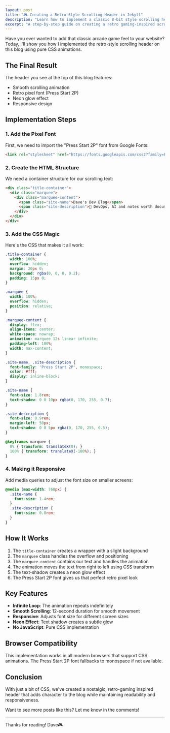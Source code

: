 ```yaml
---
layout: post
title: "🎮 Creating a Retro-Style Scrolling Header in Jekyll"
description: "Learn how to implement a classic 8-bit style scrolling header animation using CSS"
excerpt: "A step-by-step guide on creating a retro gaming-inspired scrolling header animation for your Jekyll blog using pure CSS and the Press Start 2P font."
---
```



Have you ever wanted to add that classic arcade game feel to your website? Today, I'll show you how I implemented the retro-style scrolling header on this blog using pure CSS animations.

## The Final Result

The header you see at the top of this blog features:
- Smooth scrolling animation
- Retro pixel font (Press Start 2P)
- Neon glow effect
- Responsive design

## Implementation Steps

### 1. Add the Pixel Font
First, we need to import the "Press Start 2P" font from Google Fonts:

```html
<link rel="stylesheet" href="https://fonts.googleapis.com/css2?family=Press+Start+2P&display=swap">
```

### 2. Create the HTML Structure
We need a container structure for our scrolling text:

```html
<div class="title-container">
  <div class="marquee">
    <div class="marquee-content">
      <span class="site-name">Dave's Dev Blog</span>
      <span class="site-description">🚀 DevOps, AI and notes worth documenting.</span>
    </div>
  </div>
</div>
```

### 3. Add the CSS Magic
Here's the CSS that makes it all work:

```css
.title-container {
  width: 100%;
  overflow: hidden;
  margin: 20px 0;
  background: rgba(0, 0, 0, 0.2);
  padding: 15px 0;
}

.marquee {
  width: 100%;
  overflow: hidden;
  position: relative;
}

.marquee-content {
  display: flex;
  align-items: center;
  white-space: nowrap;
  animation: marquee 12s linear infinite;
  padding-left: 100%;
  width: max-content;
}

.site-name, .site-description {
  font-family: 'Press Start 2P', monospace;
  color: #fff;
  display: inline-block;
}

.site-name {
  font-size: 1.8rem;
  text-shadow: 0 0 10px rgba(0, 170, 255, 0.7);
}

.site-description {
  font-size: 0.9rem;
  margin-left: 50px;
  text-shadow: 0 0 5px rgba(0, 170, 255, 0.5);
}

@keyframes marquee {
  0% { transform: translateX(0); }
  100% { transform: translateX(-100%); }
}
```

### 4. Making it Responsive
Add media queries to adjust the font size on smaller screens:

```css
@media (max-width: 768px) {
  .site-name {
    font-size: 1.4rem;
  }
  .site-description {
    font-size: 0.8rem;
  }
}
```

## How It Works

1. The `title-container` creates a wrapper with a slight background
2. The `marquee` class handles the overflow and positioning
3. The `marquee-content` contains our text and handles the animation
4. The animation moves the text from right to left using CSS transform
5. The text-shadow creates a neon glow effect
6. The Press Start 2P font gives us that perfect retro pixel look

## Key Features

- **Infinite Loop**: The animation repeats indefinitely
- **Smooth Scrolling**: 12-second duration for smooth movement
- **Responsive**: Adjusts font size for different screen sizes
- **Neon Effect**: Text shadow creates a subtle glow
- **No JavaScript**: Pure CSS implementation

## Browser Compatibility

This implementation works in all modern browsers that support CSS animations. The Press Start 2P font fallbacks to monospace if not available.

## Conclusion

With just a bit of CSS, we've created a nostalgic, retro-gaming inspired header that adds character to the blog while maintaining readability and responsiveness.

Want to see more posts like this? Let me know in the comments!

---
Thanks for reading! Dave🎮
